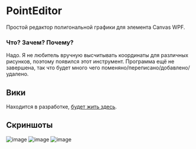 # PointEditor
Простой редактор полигональной графики для элемента Canvas WPF.

### Что? Зачем? Почему?
Надо. Я не любитель вручную высчитывать координаты для различных рисунков, поэтому появился этот инструмент.
Программа ещё не завершена, так что будет много чего поменяно/переписано/добавлено/удалено.

## Вики
Находится в разработке, [будет жить здесь](https://pointeditor.readthedocs.io/en/latest/).
## Скриншоты
![image](https://github.com/cd-con/PointEditor/assets/61092992/d43b4d04-9d03-4482-9e9d-d32e9f9d204e)
![image](https://github.com/cd-con/PointEditor/assets/61092992/2c7cc91a-ae7c-4fc8-b427-8ffe6f5d831f)
![image](https://github.com/cd-con/PointEditor/assets/61092992/16514b2c-39c3-4008-be61-3da6630a09f5)
